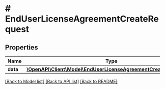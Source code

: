 # # EndUserLicenseAgreementCreateRequest

## Properties

Name | Type | Description | Notes
------------ | ------------- | ------------- | -------------
**data** | [**\OpenAPI\Client\Model\EndUserLicenseAgreementCreateRequestData**](EndUserLicenseAgreementCreateRequestData.md) |  | 

[[Back to Model list]](../../README.md#documentation-for-models) [[Back to API list]](../../README.md#documentation-for-api-endpoints) [[Back to README]](../../README.md)


